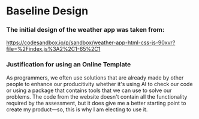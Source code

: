 # Baseline Design
### The initial design of the weather app was taken from:
https://codesandbox.io/p/sandbox/weather-app-html-css-js-90xvr?file=%2Findex.js%3A2%2C1-65%2C1
### Justification for using an Online Template
As programmers, we often use solutions that are already made by other
people to enhance our producitivity whether it's using AI to check our
code or using a package that contains tools that we can use to 
solve our problems. The code from the website doesn't contain
all the functionality required by the assessment, but it does 
give me a better starting point to create my product—so, this is why
I am electing to use it.
